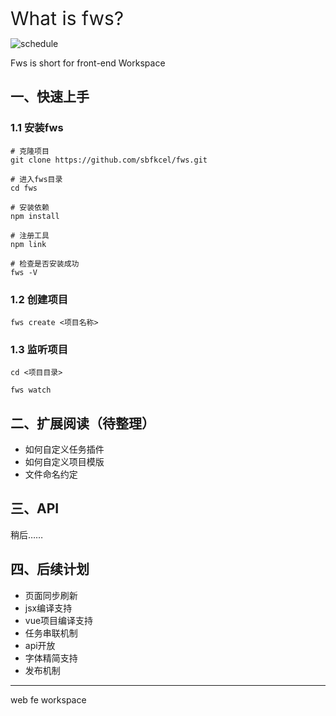 <span style="font-size:30px; display:block;">What is fws?</span>

![schedule](https://img.shields.io/badge/schedule-20%25-brightgreen.svg)

Fws is short for front-end Workspace



## 一、快速上手

### 1.1 安装fws
```
# 克隆项目
git clone https://github.com/sbfkcel/fws.git

# 进入fws目录
cd fws

# 安装依赖
npm install

# 注册工具
npm link

# 检查是否安装成功
fws -V
```

### 1.2 创建项目
```
fws create <项目名称>
```

### 1.3 监听项目

```
cd <项目目录>

fws watch
```

## 二、扩展阅读（待整理）
- 如何自定义任务插件
- 如何自定义项目模版
- 文件命名约定

## 三、API
稍后……

## 四、后续计划

- 页面同步刷新
- jsx编译支持
- vue项目编译支持
- 任务串联机制
- api开放
- 字体精简支持
- 发布机制

---

web fe workspace